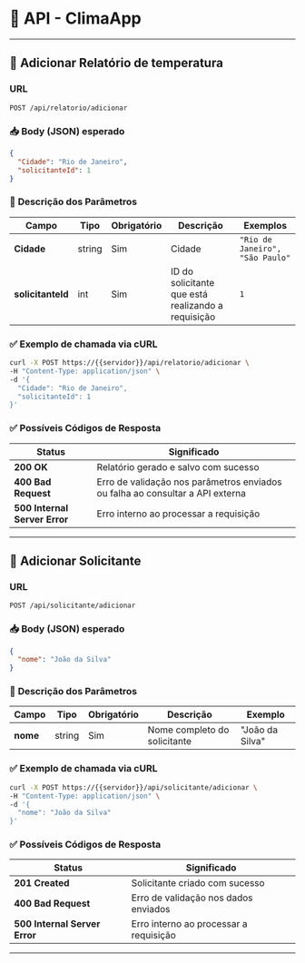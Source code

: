 
# 📄 API - ClimaApp
---

## 📌 Adicionar Relatório de temperatura

### **URL**
```
POST /api/relatorio/adicionar
```

### 📥 **Body (JSON) esperado**
```json
{
  "Cidade": "Rio de Janeiro",
  "solicitanteId": 1
}
```

### 📝 **Descrição dos Parâmetros**
| Campo           | Tipo    | Obrigatório | Descrição                                              | Exemplos         |
|-----------------|---------|-------------|--------------------------------------------------------|------------------|
| **Cidade**          | string  | Sim         | Cidade                                             | `"Rio de Janeiro", "São Paulo"` |
| **solicitanteId**   | int     | Sim         | ID do solicitante que está realizando a requisição | `1` |

### ✅ **Exemplo de chamada via cURL**
```bash
curl -X POST https://{{servidor}}/api/relatorio/adicionar \
-H "Content-Type: application/json" \
-d '{
  "Cidade": "Rio de Janeiro",
  "solicitanteId": 1
}'
```

### ✅ **Possíveis Códigos de Resposta**
| Status | Significado |
|---|---|
| **200 OK** | Relatório gerado e salvo com sucesso |
| **400 Bad Request** | Erro de validação nos parâmetros enviados ou falha ao consultar a API externa |
| **500 Internal Server Error** | Erro interno ao processar a requisição |

---

## 📌 Adicionar Solicitante

### **URL**
```
POST /api/solicitante/adicionar
```

### 📥 **Body (JSON) esperado**
```json
{
  "nome": "João da Silva"
}
```

### 📝 **Descrição dos Parâmetros**
| Campo   | Tipo   | Obrigatório | Descrição              | Exemplo           |
|-------- |--------|-------------|------------------------|-------------------|
| **nome** | string | Sim         | Nome completo do solicitante | "João da Silva" |

### ✅ **Exemplo de chamada via cURL**
```bash
curl -X POST https://{{servidor}}/api/solicitante/adicionar \
-H "Content-Type: application/json" \
-d '{
  "nome": "João da Silva"
}'
```

### ✅ **Possíveis Códigos de Resposta**
| Status | Significado |
|---|---|
| **201 Created** | Solicitante criado com sucesso |
| **400 Bad Request** | Erro de validação nos dados enviados |
| **500 Internal Server Error** | Erro interno ao processar a requisição |

---
